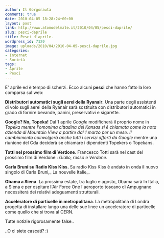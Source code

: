 ```yaml
---
author: Il Gorgonauta
comments: true
date: 2010-04-05 18:28:24+00:00
layout: post
link: http://www.atomodelmale.it/2010/04/05/pesci-daprile/
slug: pesci-daprile
title: Pesci d'aprile.
wordpress_id: 7120
image: uploads/2010/04/2010-04-05-pesci-daprile.jpg
categories:
- Internet
- Società
tags:
- Aprile
- Pesci
---
```


E' aprile ed è tempo di scherzi. Ecco alcuni **pesci** che hanno fatto la loro comparsa sul web:

**Distributori automatici sugli aerei della Ryanair**. Una parte degli assistenti di volo sugli aerei della Ryanair sarà sostituita con distributori automatici in grado di fornire bevande, panini, preservativi e sigarette.

**Google? No, Topeka!** Dal 1 aprile _Google_ modificherà il proprio nome in _Topeka _mentre l'omonima cittadina del Kansas si è chiamata come la nota azienda di Mountain View a partire dal 1 marzo per un mese. Il cambiamento coinvolgerà anche tutti i servizi offerti da_ Google_ mentre una riunione del Cda deciderà se chiamare i dipendenti Topekers o Topekans.

**Totti nel prossimo film di Verdone**. Francesco Totti sarà nel cast del prossimo film di Verdone : _Giallo, rosso e Verdone_.

**Carla Bruni su Radio Kiss Kiss.** Su radio Kiss Kiss è andato in onda il nuovo singolo di Carla Bruni,_ La nouvelle Italie_.

**Obama a Siena**. La prossima estate, tra luglio e agosto, Obama sarà In Italia, a Siena e per ospitare l'Air Force One l'aeroporto toscano di Ampugnano necessiterà dei relativi adeguamenti strutturali.

**Acceleratore di particelle in metropolitana**. La metropolitana di Londra progetta di installare lungo una delle sue linee un acceleratore di particelle come quello che si trova al CERN.

Tutte notizie rigorosamente false..

..O ci siete cascati? :)
